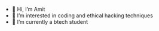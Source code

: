 - 👋 Hi, I’m Amit 
- 👀 I’m interested in coding and ethical hacking techniques
- 🌱 I’m currently a btech student 

<!---
deadpool0604/deadpool0604 is a ✨ special ✨ repository because its `README.md` (this file) appears on your GitHub profile.
You can click the Preview link to take a look at your changes.
--->
